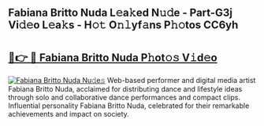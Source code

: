 ## Fabiana Britto Nuda L𝚎a𝚔ed N𝚞𝚍e - Part-G3j Vi𝚍𝚎o L𝚎a𝚔s - H𝚘𝚝 O𝚗𝚕yf𝚊ns P𝚑𝚘tos CC6yh

# <h2><a href="http://kf9lro5.oniu.top/?m=Fabiana+Britto+Nuda">🔗👉 🔴 Fabiana Britto Nuda P𝚑ot𝚘𝚜 V𝚒d𝚎o</a></h2>

[![Fabiana Britto Nuda Nu𝚍e𝚜](https://i.imgur.com/0qMVB7G.gif)](http://kf9lro5.oniu.top/?m=Fabiana+Britto+Nuda)
Web-based performer and digital media artist Fabiana Britto Nuda, acclaimed for distributing dance and lifestyle ideas through solo and collaborative dance performances and compact clips. Influential personality Fabiana Britto Nuda, celebrated for their remarkable achievements and impact on society.  
